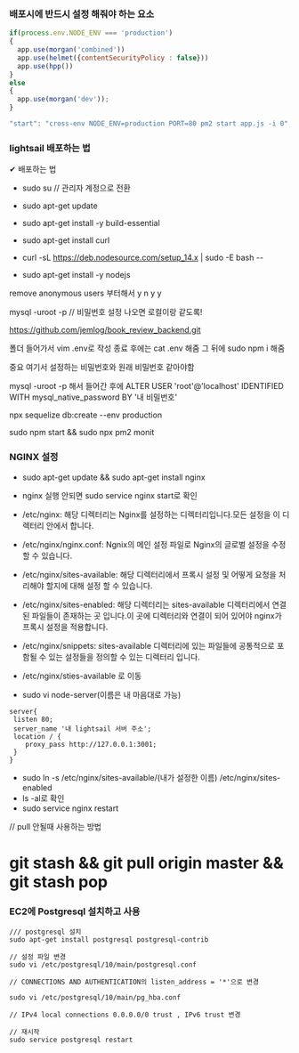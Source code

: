 ### 배포시에 반드시 설정 해줘야 하는 요소 

```javascript
if(process.env.NODE_ENV === 'production')
{
  app.use(morgan('combined'))  
  app.use(helmet({contentSecurityPolicy : false}))
  app.use(hpp())
}
else
{
  app.use(morgan('dev')); 
}

"start": "cross-env NODE_ENV=production PORT=80 pm2 start app.js -i 0",  // nginx 설치시 PORT=80은 불필요

```


### lightsail 배포하는 법 
✔ 배포하는 법 
- sudo su     // 관리자 계정으로 전환
- sudo apt-get update

- sudo apt-get install -y build-essential
- sudo apt-get install curl
- curl -sL https://deb.nodesource.com/setup_14.x | sudo -E bash --
- sudo apt-get install -y nodejs

remove anonymous users 부터해서 
y n y y 

mysql -uroot -p  // 비밀번호 설정 나오면 로컬이랑 같도록!


https://github.com/jemlog/book_review_backend.git

폴더 들어가서 vim .env로 작성 
종료 후에는 cat .env 해줌 
그 뒤에 sudo npm i 해줌 

중요 여기서 설정하는 비밀번호와 원래 비밀번호 같아야함 

mysql -uroot -p 해서 들어간 후에 
ALTER USER 'root'@'localhost' IDENTIFIED WITH mysql_native_password BY '내 비밀번호'

npx sequelize db:create --env production

sudo npm start && sudo npx pm2 monit 

### NGINX 설정
- sudo apt-get update && sudo apt-get install nginx
- nginx 실행 안되면 sudo service nginx start로 확인 
- /etc/nginx: 해당 디렉터리는 Nginx를 설정하는 디렉터리입니다.모든 설정을 이 디렉터리 안에서 합니다.
- /etc/nginx/nginx.conf: Ngnix의 메인 설정 파일로 Nginx의 글로벌 설정을 수정 할 수 있습니다.

- /etc/nginx/sites-available: 해당 디렉터리에서 프록시 설정 및 어떻게 요청을 처리해야 할지에 대해 설정 할 수 있습니다.

- /etc/nginx/sites-enabled: 해당 디렉터리는 sites-available 디렉터리에서 연결된 파일들이 존재하는 곳 입니다.이 곳에 디렉터리와 연결이 되어 있어야 nginx가 프록시 설정을 적용합니다.

- /etc/nginx/snippets: sites-available 디렉터리에 있는 파일들에 공통적으로 포함될 수 있는 설정들을 정의할 수 있는 디렉터리 입니다.

- /etc/nginx/sties-available 로 이동 
- sudo vi node-server(이름은 내 마음대로 가능)
```shell
server{
 listen 80;
 server_name '내 lightsail 서버 주소';
 location / {
    proxy_pass http://127.0.0.1:3001;
 }
}
```
- sudo ln -s /etc/nginx/sites-available/(내가 설정한 이름) /etc/nginx/sites-enabled
- ls -al로 확인
- sudo service nginx restart

// pull 안될때 사용하는 방법
# git stash && git pull origin master && git stash pop

### EC2에 Postgresql 설치하고 사용
```shell
/// postgresql 설치
sudo apt-get install postgresql postgresql-contrib

// 설정 파일 변경 
sudo vi /etc/postgresql/10/main/postgresql.conf

// CONNECTIONS AND AUTHENTICATION의 listen_address = '*'으로 변경 

sudo vi /etc/postgresql/10/main/pg_hba.conf

// IPv4 local connections 0.0.0.0/0 trust , IPv6 trust 변경 

// 재시작
sudo service postgresql restart

```
